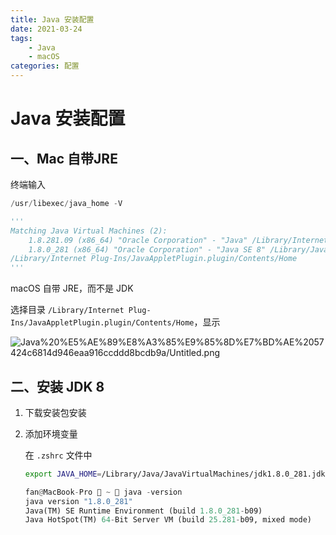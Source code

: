 ```yaml
---
title: Java 安装配置
date: 2021-03-24
tags: 
    - Java
    - macOS
categories: 配置
---
```


# Java 安装配置

## 一、Mac 自带JRE

终端输入

<!-- more -->

```python
/usr/libexec/java_home -V

'''
Matching Java Virtual Machines (2):
    1.8.281.09 (x86_64) "Oracle Corporation" - "Java" /Library/Internet Plug-Ins/JavaAppletPlugin.plugin/Contents/Home
    1.8.0_281 (x86_64) "Oracle Corporation" - "Java SE 8" /Library/Java/JavaVirtualMachines/jdk1.8.0_281.jdk/Contents/Home
/Library/Internet Plug-Ins/JavaAppletPlugin.plugin/Contents/Home
'''
```

 macOS 自带 JRE，而不是 JDK

选择目录 `/Library/Internet Plug-Ins/JavaAppletPlugin.plugin/Contents/Home`，显示

![Java%20%E5%AE%89%E8%A3%85%E9%85%8D%E7%BD%AE%2057424c6814d946eaa916ccddd8bcdb9a/Untitled.png](https://i.loli.net/2021/05/16/49kSeP3BtL8qKVj.png)

## 二、安装 JDK 8

1. 下载安装包安装

2. 添加环境变量 

   在 `.zshrc` 文件中

   ```bash
   export JAVA_HOME=/Library/Java/JavaVirtualMachines/jdk1.8.0_281.jdk/Contents/Home
   ```

   ```python
   fan@MacBook-Pro  ~  java -version
   java version "1.8.0_281"
   Java(TM) SE Runtime Environment (build 1.8.0_281-b09)
   Java HotSpot(TM) 64-Bit Server VM (build 25.281-b09, mixed mode)
   ```